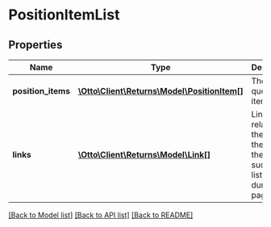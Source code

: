 # PositionItemList

## Properties
Name | Type | Description | Notes
------------ | ------------- | ------------- | -------------
**position_items** | [**\Otto\Client\Returns\Model\PositionItem[]**](PositionItem.md) | The list of queried items. | [optional] 
**links** | [**\Otto\Client\Returns\Model\Link[]**](Link.md) | Links related to the list. E.g. the link to the successive list used during paging. | [optional] 

[[Back to Model list]](../../README.md#documentation-for-models) [[Back to API list]](../../README.md#documentation-for-api-endpoints) [[Back to README]](../../README.md)

